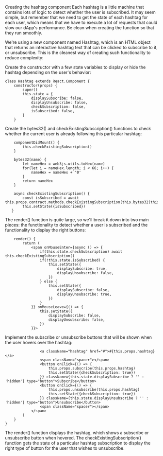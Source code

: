 Creating the hashtag component
Each hashtag is a little machine that contains lots of logic to detect whether the user is subscribed. It may seem simple, but remember that we need to get the state of each hashtag for each user, which means that we have to execute a lot of requests that could slow our dApp's performance. Be clean when creating the function so that they run smoothly.

We're using a new component named Hashtag, which is an HTML object that returns an interactive hashtag text that can be clicked to subscribe to it, or unsubscribe. This is the cleanest way of creating such functionality to reduce complexity:

Create the constructor with a few state variables to display or hide the hashtag depending on the user's behavior:
```
class Hashtag extends React.Component {
    constructor(props) {
        super()
        this.state = {
            displaySubscribe: false,
            displayUnsubscribe: false,
            checkSubscription: false,
            isSubscribed: false,
        }
    }

```

Create the bytes32() and checkExistingSubscription() functions to check whether the current user is already following this particular hashtag:
```
    componentDidMount() {
        this.checkExistingSubscription()
    }

    bytes32(name) {
        let nameHex = web3js.utils.toHex(name)
        for(let i = nameHex.length; i < 66; i++) {
            nameHex = nameHex + '0'
        }
        return nameHex
    }

    async checkExistingSubscription() {
        const isSubscribed = await this.props.contract.methods.checkExistingSubscription(this.bytes32(this.props.hashtag)).call()
        this.setState({isSubscribed})
   }

```

The render() function is quite large, so we'll break it down into two main pieces: the functionality to detect whether a user is subscribed and the functionality to display the right buttons:
```
    render() {
        return (
            <span onMouseEnter={async () => {
                if(this.state.checkSubscription) await this.checkExistingSubscription()
                if(!this.state.isSubscribed) {
                    this.setState({
                        displaySubscribe: true,
                        displayUnsubscribe: false,
                    })
                } else {
                    this.setState({
                        displaySubscribe: false,
                        displayUnsubscribe: true,
                    })
                }
            }} onMouseLeave={() => {
                this.setState({
                    displaySubscribe: false,
                    displayUnsubscribe: false,
                })
            }}>

```

Implement the subscribe or unsubscribe buttons that will be shown when the user hovers over the hashtag:

```
                <a className="hashtag" href="#">#{this.props.hashtag}</a>
                <span className="spacer"></span>
                <button onClick={() => {
                    this.props.subscribe(this.props.hashtag)
                    this.setState({checkSubscription: true})
                }} className={this.state.displaySubscribe ? '' : 'hidden'} type="button">Subscribe</button>
                <button onClick={() => {
                    this.props.unsubscribe(this.props.hashtag)
                    this.setState({checkSubscription: true})
                }} className={this.state.displayUnsubscribe ? '' : 'hidden'} type="button">Unsubscribe</button>
                <span className="spacer"></span>
            </span>
        )
    }
}

``` 


The render() function displays the hashtag, which shows a subscribe or unsubscribe button when hovered. The checkExistingSubscription() function gets the state of a particular hashtag subscription to display the right type of button for the user that wishes to unsubscribe.